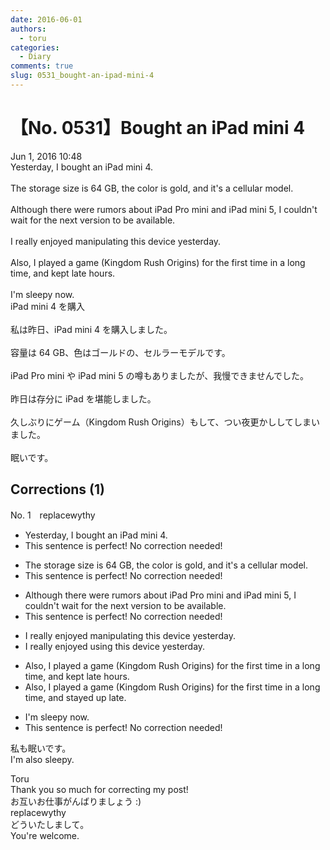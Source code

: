 ```yaml
---
date: 2016-06-01
authors:
  - toru
categories:
  - Diary
comments: true
slug: 0531_bought-an-ipad-mini-4
---
```


# 【No. 0531】Bought an iPad mini 4
<div class="date">Jun 1, 2016 10:48</div>
<div id="post"><div id="body_show_ori">
Yesterday, I bought an iPad mini 4.<br/><br/>The storage size is 64 GB, the color is gold, and it's a cellular model.<br/><br/>Although there were rumors about iPad Pro mini and iPad mini 5, I couldn't wait for the next version to be available.<br/><br/>I really enjoyed manipulating this device yesterday.<br/><br/>Also, I played a game (Kingdom Rush Origins) for the first time in a long time, and kept late hours.<br/><br/>I'm sleepy now.
</div></div>

<!-- more -->

<div id="post_ja"><div id="body_show_mo">
iPad mini 4 を購入<br/><br/>私は昨日、iPad mini 4 を購入しました。<br/><br/>容量は 64 GB、色はゴールドの、セルラーモデルです。<br/><br/>iPad Pro mini や iPad mini 5 の噂もありましたが、我慢できませんでした。<br/><br/>昨日は存分に iPad を堪能しました。<br/><br/>久しぶりにゲーム（Kingdom Rush Origins）もして、つい夜更かししてしまいました。<br/><br/>眠いです。
</div></div>

## Corrections (1)
<div id="block"><div class="first_name"> No. 1　<span class="just_name">replacewythy</span></div><div id="block2">
<ul class="correction_field">
<li class="incorrect">Yesterday, I bought an iPad mini 4.</li>
<li class="corrected perfect">This sentence is perfect! No correction needed!</li>
</ul>
<ul class="correction_field">
<li class="incorrect">The storage size is 64 GB, the color is gold, and it's a cellular model.</li>
<li class="corrected perfect">This sentence is perfect! No correction needed!</li>
</ul>
<ul class="correction_field">
<li class="incorrect">Although there were rumors about iPad Pro mini and iPad mini 5, I couldn't wait for the next version to be available.</li>
<li class="corrected perfect">This sentence is perfect! No correction needed!</li>
</ul>
<ul class="correction_field">
<li class="incorrect">I really enjoyed manipulating this device yesterday.</li>
<li class="corrected correct">
I really enjoyed <span class="f_blue">using</span> this device yesterday.
</li>
</ul>
<ul class="correction_field">
<li class="incorrect">Also, I played a game (Kingdom Rush Origins) for the first time in a long time, and kept late hours.</li>
<li class="corrected correct">
Also, I played a game (Kingdom Rush Origins) for the first time in a long time, and <span class="f_blue">stayed up late</span>.
</li>
</ul>
<ul class="correction_field">
<li class="incorrect">I'm sleepy now.</li>
<li class="corrected perfect">This sentence is perfect! No correction needed!</li>
</ul>
<p class="comment_small">
 私も眠いです。
 <br/>
 I'm also sleepy.
</p>

</div><div class="name"><span class="just_name">Toru</span><br>
Thank you so much for correcting my post!<br/>お互いお仕事がんばりましょう :)
</div>
<div class="name"><span class="just_name">replacewythy</span><br>
どういたしまして。<br/>You're welcome.
</div>
</div>
